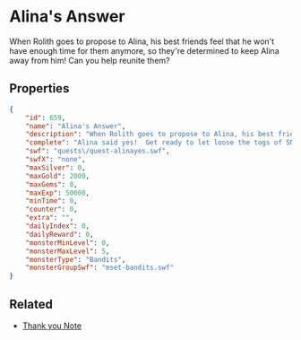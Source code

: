 # Alina's Answer

When Rolith goes to propose to Alina, his best friends feel that he won't have enough time for them anymore, so they're determined to keep Alina away from him!  Can you help reunite them?

## Properties

```json
{
    "id": 659,
    "name": "Alina's Answer",
    "description": "When Rolith goes to propose to Alina, his best friends feel that he won't have enough time for them anymore, so they're determined to keep Alina away from him!  Can you help reunite them?",
    "complete": "Alina said yes!  Get ready to let loose the togs of SNORE!",
    "swf": "quests\/quest-alinayes.swf",
    "swfX": "none",
    "maxSilver": 0,
    "maxGold": 2000,
    "maxGems": 0,
    "maxExp": 50000,
    "minTime": 0,
    "counter": 0,
    "extra": "",
    "dailyIndex": 0,
    "dailyReward": 0,
    "monsterMinLevel": 0,
    "monsterMaxLevel": 5,
    "monsterType": "Bandits",
    "monsterGroupSwf": "mset-bandits.swf"
}
```

## Related

- [Thank you Note](../items/4245-thank-you-note.md)

